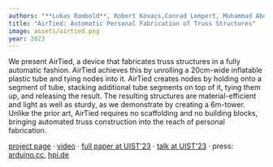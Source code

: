 ```yaml
---
authors: "**Lukas Rambold**, Robert Kovacs,Conrad Lempert, Muhammad Abdullah, Helena Lendowski, Lukas Fritzsche, Martin Taraz, and Patrick Baudisch"
title: "AirTied: Automatic Personal Fabrication of Truss Structures"
image: assets/airtied.png
year: 2023
---
```


We present AirTied, a device that fabricates truss structures in a fully automatic fashion. AirTied achieves this by unrolling a 20cm-wide inflatable plastic tube and tying nodes into it. AirTied creates nodes by holding onto a segment of tube, stacking additional tube segments on top of it, tying them up, and releasing the result. The resulting structures are material-efficient and light as well as sturdy, as we demonstrate by creating a 6m-tower. Unlike the prior art, AirTied requires no scaffolding and no building blocks, bringing automated truss construction into the reach of personal fabrication.


[project page](https://hpi.de/baudisch/projects/airtied.html) · [video](https://www.youtube.com/watch?v=old54MtTius) · [full paper at UIST'23](https://dl.acm.org/doi/10.1145/3586183.3606820) · [talk at UIST'23](https://www.youtube.com/watch?v=-nQ9wEVgUm0) · press: [arduino.cc](https://blog.arduino.cc/2023/11/06/this-machine-automatically-fabricates-inflatable-truss-structures/), [hpi.de](https://hpi.de/news/jahrgaenge/2023/hpi-forschende-stellen-airtied-in-san-francisco-vor.html)
